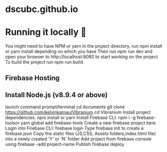 # dscubc.github.io

# Running it locally 🔩
You might need to have NPM or yarn
In the project directory, run npm install or yarn install depending on which you have
Then run npm run dev and open your browser to http://localhost:8080 to start working on the project
To build the project run npm run build
## Firebase Hosting
## Install Node.js (v8.9.4 or above)
launch command prompt/terminal
cd documents
git clone https://github.com/kelvinkamau/Vibranium
cd Vibranium
Install project dependencies: npm install or yarn
Install Firebase CLI: npm i -g firebase-toolsor yarn global add firebase-tools
Create a new firebase project here
Login into Firebase CLI: firebase login
Type firebase init to create a firebase.json
Copy the static files (JS,CSS, Assets folders,index.html file) into a newly created 'Y' or 'N' folder
Add project from firebase console using firebase -add project-name
Publish firebase deploy
